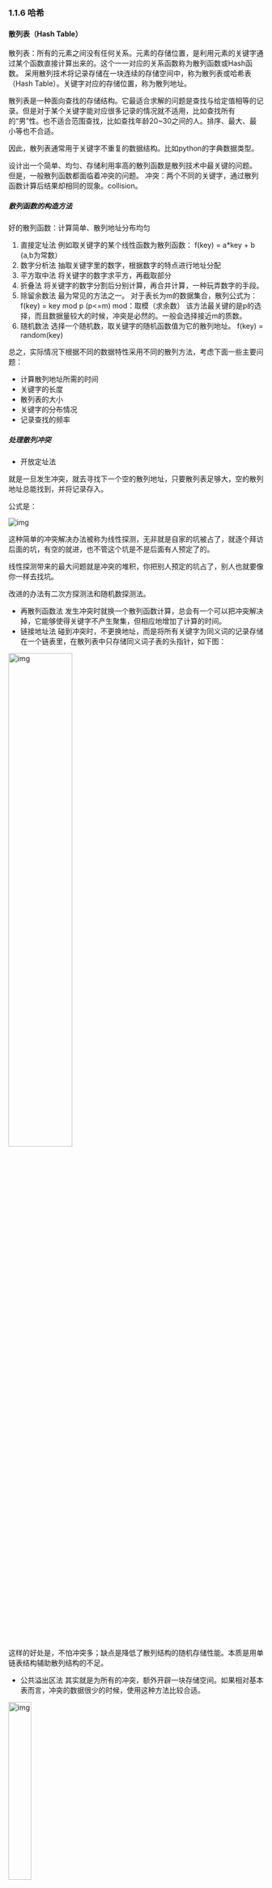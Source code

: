 ### 1.1.6 哈希

#### 散列表（Hash Table）

散列表：所有的元素之间没有任何关系。元素的存储位置，是利用元素的关键字通过某个函数直接计算出来的。这个一一对应的关系函数称为散列函数或Hash函数。
采用散列技术将记录存储在一块连续的存储空间中，称为散列表或哈希表（Hash Table）。关键字对应的存储位置，称为散列地址。

散列表是一种面向查找的存储结构。它最适合求解的问题是查找与给定值相等的记录。但是对于某个关键字能对应很多记录的情况就不适用，比如查找所有的“男”性。也不适合范围查找，比如查找年龄20~30之间的人。排序、最大、最小等也不合适。

因此，散列表通常用于关键字不重复的数据结构。比如python的字典数据类型。

设计出一个简单、均匀、存储利用率高的散列函数是散列技术中最关键的问题。
但是，一般散列函数都面临着冲突的问题。
冲突：两个不同的关键字，通过散列函数计算后结果却相同的现象。collision。

##### 散列函数的构造方法

好的散列函数：计算简单、散列地址分布均匀

1. 直接定址法
   例如取关键字的某个线性函数为散列函数：
   f(key) = a*key + b (a,b为常数）
2. 数字分析法
   抽取关键字里的数字，根据数字的特点进行地址分配
3. 平方取中法
   将关键字的数字求平方，再截取部分
4. 折叠法
   将关键字的数字分割后分别计算，再合并计算，一种玩弄数字的手段。
5. 除留余数法
   最为常见的方法之一。
   对于表长为m的数据集合，散列公式为：
   f(key) = key mod p (p<=m)
   mod：取模（求余数）
   该方法最关键的是p的选择，而且数据量较大的时候，冲突是必然的。一般会选择接近m的质数。
6. 随机数法
   选择一个随机数，取关键字的随机函数值为它的散列地址。
   f(key) = random(key)

总之，实际情况下根据不同的数据特性采用不同的散列方法，考虑下面一些主要问题：

- 计算散列地址所需的时间
- 关键字的长度
- 散列表的大小
- 关键字的分布情况
- 记录查找的频率

##### 处理散列冲突

- 开放定址法

就是一旦发生冲突，就去寻找下一个空的散列地址，只要散列表足够大，空的散列地址总能找到，并将记录存入。

公式是：

![img](http://www.uml.org.cn/python/images/20171218332.png)

这种简单的冲突解决办法被称为线性探测，无非就是自家的坑被占了，就逐个拜访后面的坑，有空的就进，也不管这个坑是不是后面有人预定了的。

线性探测带来的最大问题就是冲突的堆积，你把别人预定的坑占了，别人也就要像你一样去找坑。

改进的办法有二次方探测法和随机数探测法。

- 再散列函数法
  发生冲突时就换一个散列函数计算，总会有一个可以把冲突解决掉，它能够使得关键字不产生聚集，但相应地增加了计算的时间。
- 链接地址法
  碰到冲突时，不更换地址，而是将所有关键字为同义词的记录存储在一个链表里，在散列表中只存储同义词子表的头指针，如下图：

<img src="http://www.uml.org.cn/python/images/20171218333.png" alt="img" width="50%" />

这样的好处是，不怕冲突多；缺点是降低了散列结构的随机存储性能。本质是用单链表结构辅助散列结构的不足。

- 公共溢出区法
  其实就是为所有的冲突，额外开辟一块存储空间。如果相对基本表而言，冲突的数据很少的时候，使用这种方法比较合适。

<img src="http://www.uml.org.cn/python/images/20171218334.png" alt="img" width="30%" />

* 双重散列法(Double Hashing)

> 双重哈希可以处理 :
> **(hash1(key) + i \* hash2(key)) % TABLE_SIZE**
> 这里 hash1() 、 hash2() 是hash 函数， TABLE_SIZE 是hash表大小
> (如果发生冲突，i递增然后重复运算)

通俗的二次Hash函数：**hash2(key) = PRIME – (key % PRIME)**
**PRIME**一般选择小于 **TABLE_SIZE** 的质数

该方法使用了两个散列函数h(key)和h1(key)，故也称为双散列函数探查法。

##### 散列表查找实现

下面是一段简单的实现代码：

```python
# 忽略了对数据类型，元素溢出等问题的判断。
 
class HashTable:
  def __init__(self, size):
    self.elem = [None for i in range(size)] # 使用list数据结构作为哈希表元素保存方法
    self.count = size # 最大表长
 
  def hash(self, key):
    return key % self.count # 散列函数采用除留余数法
 
  def insert_hash(self, key):
    """插入关键字到哈希表内"""
    address = self.hash(key) # 求散列地址
    while self.elem[address]: # 当前位置已经有数据了，发生冲突。
      address = (address+1) % self.count # 线性探测下一地址是否可用
    self.elem[address] = key # 没有冲突则直接保存。
 
  def search_hash(self, key):
    """查找关键字，返回布尔值"""
    star = address = self.hash(key)
    while self.elem[address] != key:
      address = (address + 1) % self.count
      if not self.elem[address] or address == star: # 说明没找到或者循环到了开始的位置
        return False
    return True
 
 
if __name__ == '__main__':
  list_a = [12, 67, 56, 16, 25, 37, 22, 29, 15, 47, 48, 34]
  hash_table = HashTable(12)
  for i in list_a:
    hash_table.insert_hash(i)
 
  for i in hash_table.elem:
    if i:
      print((i, hash_table.elem.index(i)), end=" ")
  print("\n")
 
  print(hash_table.search_hash(15))
  print(hash_table.search_hash(33))
```

##### 散列表查找性能分析

如果没发生冲突，则其查找时间复杂度为O(1)，属于最极端的好了。

但是，现实中冲突可不可避免的，下面三个方面对查找性能影响较大：

- 散列函数是否均匀
- 处理冲突的办法
- 散列表的装填因子（表内数据装满的程度）

**代码实现：**

│  h1_hash_table.py 哈希表
│  h2_hash_table_with_linked_list.py 分离链表哈希表
│  h3_quadratic_probing.py 二次探测哈希表
│  h4_double_hash.py 双重哈希表
│  prime_numbers.py 素数
│  \_\_init__.py
│  [哈希Hash.md](./哈希Hash.md)  学习笔记


